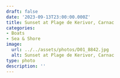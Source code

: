 ```yaml
---
draft: false
date: '2023-09-13T23:00:00.000Z'
title: Sunset at Plage de Kerivor, Carnac
categories:
- Boats
- Sea & Shore
image:
  url: ../../assets/photos/D01_8842.jpg
  alt: Sunset at Plage de Kerivor, Carnac
type: photo
description: ''
---
```

